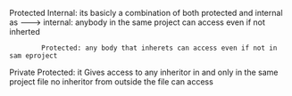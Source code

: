 Protected Internal:
    its basicly a combination of both protected and internal as ---> 
            internal: anybody in the same project can access even if not inherted
            
            Protected: any body that inherets can access even if not in sam eproject


Private Protected: 
    it Gives access to any inheritor in and only in the same project file no inheritor from outside the file can access
